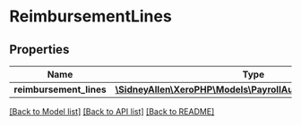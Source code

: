 # ReimbursementLines

## Properties
Name | Type | Description | Notes
------------ | ------------- | ------------- | -------------
**reimbursement_lines** | [**\SidneyAllen\XeroPHP\Models\PayrollAu\ReimbursementLine[]**](ReimbursementLine.md) |  | [optional] 

[[Back to Model list]](../README.md#documentation-for-models) [[Back to API list]](../README.md#documentation-for-api-endpoints) [[Back to README]](../README.md)


